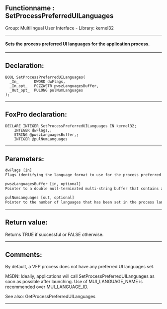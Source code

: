 <link rel="stylesheet" type="text/css" href="../../css/win32api.css">  
<link rel="stylesheet" href="https://cdnjs.cloudflare.com/ajax/libs/font-awesome/4.7.0/css/font-awesome.min.css">

## Functionname : SetProcessPreferredUILanguages
Group: Multilingual User Interface - Library: kernel32    
***  


#### Sets the process preferred UI languages for the application process.
***  


## Declaration:
```foxpro  
BOOL SetProcessPreferredUILanguages(
  _In_       DWORD dwFlags,
  _In_opt_   PCZZWSTR pwszLanguagesBuffer,
  _Out_opt_  PULONG pulNumLanguages
);  
```  
***  


## FoxPro declaration:
```foxpro  
DECLARE INTEGER SetProcessPreferredUILanguages IN kernel32;
	INTEGER dwFlags,;
	STRING @pwszLanguagesBuffer,;
	INTEGER @pulNumLanguages  
```  
***  


## Parameters:
```txt  
dwFlags [in]
Flags identifying the language format to use for the process preferred UI languages.

pwszLanguagesBuffer [in, optional]
Pointer to a double null-terminated multi-string buffer that contains an ordered, null-delimited list in decreasing order of preference.

pulNumLanguages [out, optional]
Pointer to the number of languages that has been set in the process language list from the input buffer, up to a maximum of five.  
```  
***  


## Return value:
Returns TRUE if successful or FALSE otherwise.  
***  


## Comments:
By default, a VFP process does not have any preferred UI languages set.  
  
MSDN: Ideally, applications will call SetProcessPreferredUILanguages as soon as possible after launching. Use of MUI_LANGUAGE_NAME is recommended over MUI_LANGUAGE_ID.  
  
See also: GetProcessPreferredUILanguages   
  
***  

